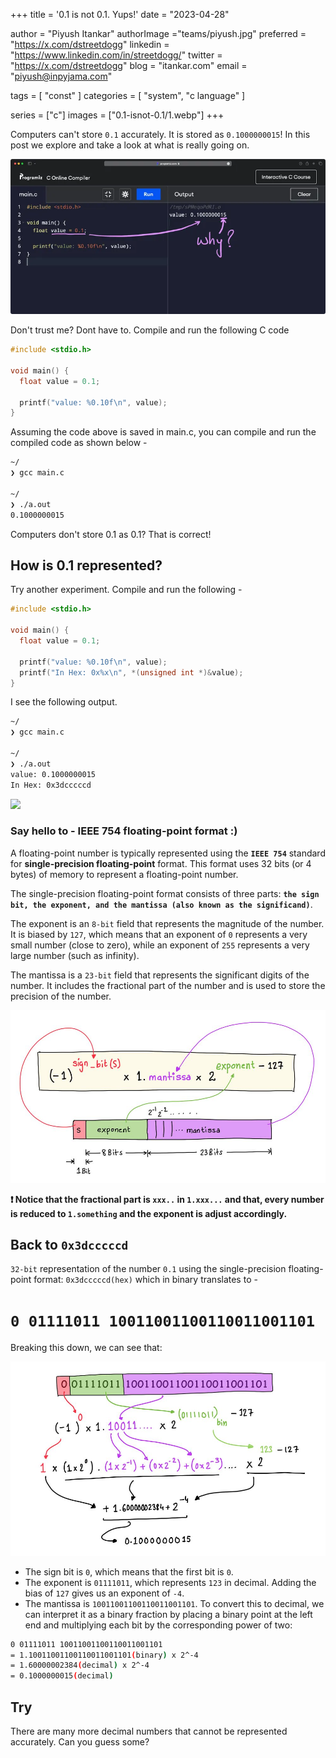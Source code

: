 +++
title = '0.1 is not 0.1. Yups!'
date = "2023-04-28"

author = "Piyush Itankar"
authorImage ="teams/piyush.jpg"
preferred = "https://x.com/dstreetdogg"
linkedin = "https://www.linkedin.com/in/streetdogg/"
twitter = "https://x.com/dstreetdogg"
blog = "itankar.com"
email = "piyush@inpyjama.com"

tags = [
    "const"
]
categories = [
    "system", "c language"
]

series = ["c"]
images = ["0.1-isnot-0.1/1.webp"]
+++

Computers can't store `0.1` accurately. It is stored as `0.1000000015`! In this post we explore and take a look at what is really going on.
<!--more-->

![](1.webp)

Don't trust me? Dont have to. Compile and run the following C code

```c
#include <stdio.h>

void main() {
  float value = 0.1;

  printf("value: %0.10f\n", value);
}
```

Assuming the code above is saved in main.c, you can compile and run the compiled code as shown below -

```bash
~/
❯ gcc main.c

~/
❯ ./a.out
0.1000000015
```

Computers don't store 0.1 as 0.1? That is correct!

## How is 0.1 represented?

Try another experiment. Compile and run the following -

```c
#include <stdio.h>

void main() {
  float value = 0.1;

  printf("value: %0.10f\n", value);
  printf("In Hex: 0x%x\n", *(unsigned int *)&value);
}
```

I see the following output.
```bash
~/
❯ gcc main.c

~/
❯ ./a.out
value: 0.1000000015
In Hex: 0x3dcccccd
```

![](2.gif)

### Say hello to - IEEE 754 floating-point format :)

A floating-point number is typically represented using the **`IEEE 754`** standard for **single-precision floating-point** format. This format uses 32 bits (or 4 bytes) of memory to represent a floating-point number.

The single-precision floating-point format consists of three parts: **`the sign bit, the exponent, and the mantissa (also known as the significand)`**.

The exponent is an `8-bit` field that represents the magnitude of the number. It is biased by `127`, which means that an exponent of `0` represents a very small number (close to zero), while an exponent of `255` represents a very large number (such as infinity).

The mantissa is a `23-bit` field that represents the significant digits of the number. It includes the fractional part of the number and is used to store the precision of the number.

![](3.jpg)

**❗ Notice that the fractional part is `xxx..` in `1.xxx...` and that, every number is reduced to `1.something` and the exponent is adjust accordingly.**

## Back to `0x3dcccccd`

`32-bit` representation of the number `0.1` using the single-precision floating-point format: `0x3dcccccd(hex)` which in binary translates to -

# `0 01111011 10011001100110011001101`

Breaking this down, we can see that:

![](4.jpg)

- The sign bit is `0`, which means that the first bit is `0`.
- The exponent is `01111011`, which represents `123` in decimal. Adding the bias of `127` gives us an exponent of `-4`.
- The mantissa is `10011001100110011001101`. To convert this to decimal, we can interpret it as a binary fraction by placing a binary point at the left end and multiplying each bit by the corresponding power of two:

```bash
0 01111011 10011001100110011001101
= 1.10011001100110011001101(binary) x 2^-4
= 1.60000002384(decimal) x 2^-4
= 0.1000000015(decimal)
```

## Try

There are many more decimal numbers that cannot be represented accurately. Can you guess some?
